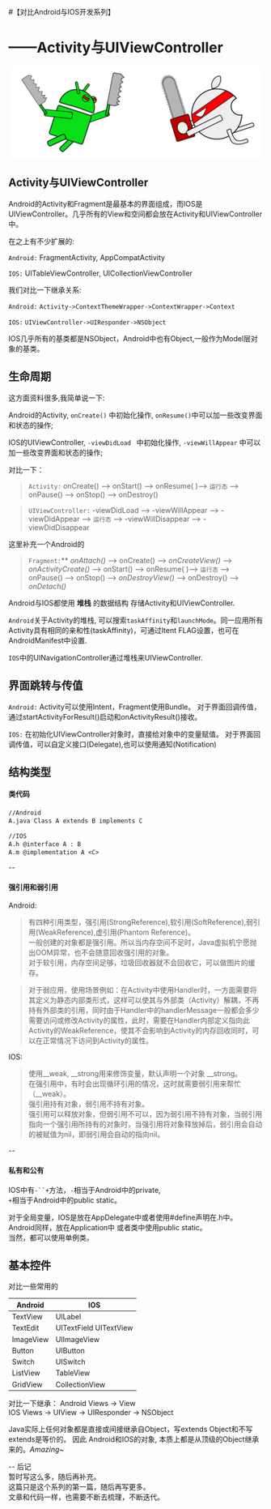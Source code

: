 #【对比Android与IOS开发系列】
# ——Activity与UIViewController

![image](./img/avi_1.png)

## Activity与UIViewController


Android的Activity和Fragment是最基本的界面组成，而IOS是UIViewController。几乎所有的View和空间都会放在Activity和UIViewController中。

在之上有不少扩展的:  

`Android:`  FragmentActivity, AppCompatActivity

`IOS:` UITableViewController, UICollectionViewController

我们对比一下继承关系:
  
`Android:` `Activity->ContextThemeWrapper->ContextWrapper->Context` 
 
`IOS:` `UIViewController->UIResponder->NSObject`

IOS几乎所有的基类都是NSObject，Android中也有Object,一般作为Model层对象的基类。

## 生命周期

这方面资料很多,我简单说一下:

Android的Activity, `onCreate()` 中初始化操作, `onResume()`中可以加一些改变界面和状态的操作;

IOS的UIViewController, `-viewDidLoad ` 中初始化操作, `-viewWillAppear` 中可以加一些改变界面和状态的操作;

对比一下：

> `Activity:` onCreate() --> onStart() --> onResume( )--> `运行态` --> onPause() --> onStop() --> onDestroy()

> `UIViewController:` -viewDidLoad --> -viewWillAppear --> -viewDidAppear --> `运行态` --> -viewWillDisappear --> -viewDidDisappear

这里补充一个Android的  
> `Fragment:`** *onAttach()* --> onCreate() --> *onCreateView()* --> *onActivityCreate()* --> onStart() --> onResume( )--> `运行态` --> onPause() --> onStop() --> *onDestroyView()* --> onDestroy() --> *onDetach()*

Android与IOS都使用 **堆栈** 的数据结构 存储Activity和UIViewController.

`Android`关于Activity的堆栈, 可以搜索`taskAffinity`和`launchMode`。同一应用所有Activity具有相同的亲和性(taskAffinity)，可通过Itent FLAG设置，也可在AndroidManifest中设置.

`IOS`中的UINavigationController通过堆栈来UIViewController.



## 界面跳转与传值

`Android:` Activity可以使用Intent，Fragment使用Bundle。 对于界面回调传值，通过startActivityForResult()启动和onActivityResult()接收。

`IOS:` 在初始化UIViewController对象时，直接给对象中的变量赋值。 对于界面回调传值，可以自定义接口(Delegate),也可以使用通知(Notification)



## 结构类型
 
<h4>类代码</h4>

```
//Android
A.java Class A extends B implements C
```

```
//IOS
A.h @interface A : B 
A.m @implementation A <C>
```
		
--
<h4>强引用和弱引用</h4>


Android:  
>有四种引用类型，强引用(StrongReference),软引用(SoftReference),弱引用(WeakReference),虚引用(Phantom Reference)。  
一般创建的对象都是强引用。所以当内存空间不足时，Java虚拟机宁愿抛出OOM异常，也不会随意回收强引用的对象。  
对于软引用，内存空间足够，垃圾回收器就不会回收它，可以做图片的缓存。  

>对于弱应用，使用场景例如：在Activity中使用Handler时，一方面需要将其定义为静态内部类形式，这样可以使其与外部类（Activity）解耦，不再持有外部类的引用，同时由于Handler中的handlerMessage一般都会多少需要访问或修改Activity的属性，此时，需要在Handler内部定义指向此Activity的WeakReference，使其不会影响到Activity的内存回收同时，可以在正常情况下访问到Activity的属性。


IOS:  
>使用__weak, __strong用来修饰变量，默认声明一个对象 __strong。  
在强引用中，有时会出现循环引用的情况，这时就需要弱引用来帮忙（__weak）。  
强引用持有对象，弱引用不持有对象。  
强引用可以释放对象，但弱引用不可以，因为弱引用不持有对象，当弱引用指向一个强引用所持有的对象时，当强引用将对象释放掉后，弱引用会自动的被赋值为nil，即弱引用会自动的指向nil。

--
<h4>私有和公有</h4>

IOS中有`-``+`方法，`-`相当于Android中的private,   
`+`相当于Android中的public static。  

对于全局变量，IOS是放在AppDelegate中或者使用#define声明在.h中。  
Android同样，放在Application中 或者类中使用public static。  
当然，都可以使用单例类。



## 基本控件

对比一些常用的

Android  | IOS
------------- | -------------
TextView  | UILabel
TextEdit  | UITextField UITextView
ImageView | UIImageView
Button    | UIButton
Switch    | UISwitch
ListView  | TableView 
GridView  | CollectionView

对比一下继承：
Android Views -> View  
IOS Views -> UIView -> UIResponder -> NSObject

Java实际上任何对象都是直接或间接继承自Object，写extends Object和不写extends是等价的。
因此 Android和IOS的对象, 本质上都是从顶级的Object继承来的。*Amazing~*



--
后记  
暂时写这么多，随后再补充。  
这篇只是这个系列的第一篇，随后再写更多。  
文章和代码一样，也需要不断去梳理，不断迭代。  

[](http://www.cnblogs.com/lwbqqyumidi/p/4151833.html)

